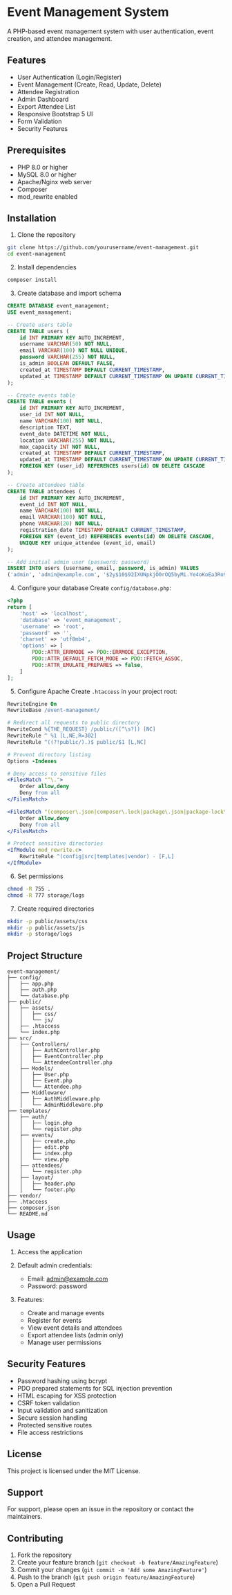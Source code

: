 # Event Management System

A PHP-based event management system with user authentication, event creation, and attendee management.

## Features

- User Authentication (Login/Register)
- Event Management (Create, Read, Update, Delete)
- Attendee Registration
- Admin Dashboard
- Export Attendee List
- Responsive Bootstrap 5 UI
- Form Validation
- Security Features

## Prerequisites

- PHP 8.0 or higher
- MySQL 8.0 or higher
- Apache/Nginx web server
- Composer
- mod_rewrite enabled

## Installation

1. Clone the repository
```bash
git clone https://github.com/yourusername/event-management.git
cd event-management
```

2. Install dependencies
```bash
composer install
```

3. Create database and import schema
```sql
CREATE DATABASE event_management;
USE event_management;

-- Create users table
CREATE TABLE users (
    id INT PRIMARY KEY AUTO_INCREMENT,
    username VARCHAR(50) NOT NULL,
    email VARCHAR(100) NOT NULL UNIQUE,
    password VARCHAR(255) NOT NULL,
    is_admin BOOLEAN DEFAULT FALSE,
    created_at TIMESTAMP DEFAULT CURRENT_TIMESTAMP,
    updated_at TIMESTAMP DEFAULT CURRENT_TIMESTAMP ON UPDATE CURRENT_TIMESTAMP
);

-- Create events table
CREATE TABLE events (
    id INT PRIMARY KEY AUTO_INCREMENT,
    user_id INT NOT NULL,
    name VARCHAR(100) NOT NULL,
    description TEXT,
    event_date DATETIME NOT NULL,
    location VARCHAR(255) NOT NULL,
    max_capacity INT NOT NULL,
    created_at TIMESTAMP DEFAULT CURRENT_TIMESTAMP,
    updated_at TIMESTAMP DEFAULT CURRENT_TIMESTAMP ON UPDATE CURRENT_TIMESTAMP,
    FOREIGN KEY (user_id) REFERENCES users(id) ON DELETE CASCADE
);

-- Create attendees table
CREATE TABLE attendees (
    id INT PRIMARY KEY AUTO_INCREMENT,
    event_id INT NOT NULL,
    name VARCHAR(100) NOT NULL,
    email VARCHAR(100) NOT NULL,
    phone VARCHAR(20) NOT NULL,
    registration_date TIMESTAMP DEFAULT CURRENT_TIMESTAMP,
    FOREIGN KEY (event_id) REFERENCES events(id) ON DELETE CASCADE,
    UNIQUE KEY unique_attendee (event_id, email)
);

-- Add initial admin user (password: password)
INSERT INTO users (username, email, password, is_admin) VALUES
('admin', 'admin@example.com', '$2y$10$92IXUNpkjO0rOQ5byMi.Ye4oKoEa3Ro9llC/.og/at2.uheWG/igi', TRUE);
```

4. Configure your database
Create `config/database.php`:
```php
<?php
return [
    'host' => 'localhost',
    'database' => 'event_management',
    'username' => 'root',
    'password' => '',
    'charset' => 'utf8mb4',
    'options' => [
        PDO::ATTR_ERRMODE => PDO::ERRMODE_EXCEPTION,
        PDO::ATTR_DEFAULT_FETCH_MODE => PDO::FETCH_ASSOC,
        PDO::ATTR_EMULATE_PREPARES => false,
    ]
];
```

5. Configure Apache
Create `.htaccess` in your project root:
```apache
RewriteEngine On
RewriteBase /event-management/

# Redirect all requests to public directory
RewriteCond %{THE_REQUEST} /public/([^\s?]) [NC]
RewriteRule ^ %1 [L,NE,R=302]
RewriteRule ^((?!public/).)$ public/$1 [L,NC]

# Prevent directory listing
Options -Indexes

# Deny access to sensitive files
<FilesMatch "^\.">
    Order allow,deny
    Deny from all
</FilesMatch>

<FilesMatch "(composer\.json|composer\.lock|package\.json|package-lock\.json|\.gitignore)$">
    Order allow,deny
    Deny from all
</FilesMatch>

# Protect sensitive directories
<IfModule mod_rewrite.c>
    RewriteRule ^(config|src|templates|vendor) - [F,L]
</IfModule>
```

6. Set permissions
```bash
chmod -R 755 .
chmod -R 777 storage/logs
```

7. Create required directories
```bash
mkdir -p public/assets/css
mkdir -p public/assets/js
mkdir -p storage/logs
```

## Project Structure
```plaintext
event-management/
├── config/
│   ├── app.php
│   ├── auth.php
│   └── database.php
├── public/
│   ├── assets/
│   │   ├── css/
│   │   └── js/
│   ├── .htaccess
│   └── index.php
├── src/
│   ├── Controllers/
│   │   ├── AuthController.php
│   │   ├── EventController.php
│   │   └── AttendeeController.php
│   ├── Models/
│   │   ├── User.php
│   │   ├── Event.php
│   │   └── Attendee.php
│   ├── Middleware/
│   │   ├── AuthMiddleware.php
│   │   └── AdminMiddleware.php
├── templates/
│   ├── auth/
│   │   ├── login.php
│   │   └── register.php
│   ├── events/
│   │   ├── create.php
│   │   ├── edit.php
│   │   ├── index.php
│   │   └── view.php
│   ├── attendees/
│   │   └── register.php
│   ├── layout/
│   │   ├── header.php
│   │   └── footer.php
├── vendor/
├── .htaccess
├── composer.json
└── README.md
```

## Usage

1. Access the application

2. Default admin credentials:
   - Email: admin@example.com
   - Password: password

3. Features:
   - Create and manage events
   - Register for events
   - View event details and attendees
   - Export attendee lists (admin only)
   - Manage user permissions

## Security Features

- Password hashing using bcrypt
- PDO prepared statements for SQL injection prevention
- HTML escaping for XSS protection
- CSRF token validation
- Input validation and sanitization
- Secure session handling
- Protected sensitive routes
- File access restrictions

## License

This project is licensed under the MIT License.

## Support

For support, please open an issue in the repository or contact the maintainers.

## Contributing

1. Fork the repository
2. Create your feature branch (`git checkout -b feature/AmazingFeature`)
3. Commit your changes (`git commit -m 'Add some AmazingFeature'`)
4. Push to the branch (`git push origin feature/AmazingFeature`)
5. Open a Pull Request

